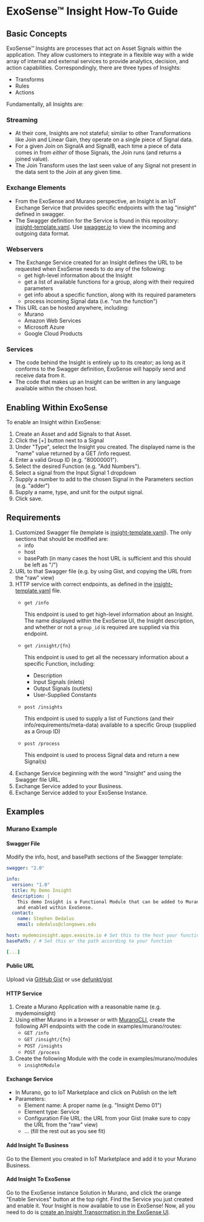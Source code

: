 # ExoSense™ Insight How-To Guide

## Basic Concepts

ExoSense™ Insights are processes that act on Asset Signals within the
application. They allow customers to integrate in a flexible way with a wide
array of internal and external services to provide analytics, decision, and
action capabilities. Correspondingly, there are three types of Insights:

* Transforms
* Rules
* Actions

Fundamentally, all Insights are:

### Streaming

* At their core, Insights are not stateful; similar to other
  Transformations like Join and Linear Gain, they operate on a single piece of
  Signal data.
* For a given Join on SignalA and SignalB, each time a piece of
  data comes in from _either_ of those Signals, the Join runs (and returns a
  joined value).
* The Join Transform uses the last seen value of any Signal not
  present in the data sent to the Join at any given time.

### Exchange Elements

* From the ExoSense and Murano perspective, an Insight is an
  IoT Exchange Service that provides specific endpoints with the tag "insight" defined in swagger.
* The Swagger definition for the Service is found in this repository:
  [insight-template.yaml](./insight-template.yaml). Use
  [swagger.io](https://editor.swagger.io/) to view the incoming and outgoing
  data format.

### Webservers

* The Exchange Service created for an Insight defines the URL
  to be requested when ExoSense needs to do any of the following:
    * get high-level information about the Insight
    * get a list of available functions for a group, along with their
      required parameters
    * get info about a specific function, along with its required parameters
    * process incoming Signal data (i.e. "run the function")
* This URL can be hosted anywhere, including:
    * Murano
    * Amazon Web Services
    * Microsoft Azure
    * Google Cloud Products

### Services

* The code behind the Insight is entirely up to its creator; as long as it
  conforms to the Swagger definition, ExoSense will happily send and receive
  data from it.
* The code that makes up an Insight can be written in any language available
  within the chosen host.

## Enabling Within ExoSense

To enable an Insight within ExoSense:
1. Create an Asset and add Signals to that Asset.
1. Click the [+] button next to a Signal
1. Under "Type", select the Insight you created. The displayed name is the
  "name" value returned by a GET /info request.
1. Enter a valid Group ID (e.g. "80000001").
1. Select the desired Function (e.g. "Add Numbers").
1. Select a signal from the Input Signal 1 dropdown
1. Supply a number to add to the chosen Signal in the Parameters section
  (e.g. "adder")
1. Supply a name, type, and unit for the output signal.
1. Click save.

## Requirements

1. Customized Swagger file (template is
  [insight-template.yaml](./insight-template.yaml)). The only sections that
  should be modified are:
    * info
    * host
    * basePath (in many cases the host URL is sufficient and this should be
      left as "/")
1. URL to that Swagger file (e.g. by using Gist, and copying the URL from the
  "raw" view)
1. HTTP service with correct endpoints, as defined in the
  [insight-template.yaml](./insight-template.yaml) file.
    * `get /info`

      This endpoint is used to get high-level information about an Insight.
      The name displayed within the ExoSense UI, the Insight description, and
      whether or not a `group_id` is required are supplied via this endpoint.

    * `get /insight/{fn}`

      This endpoint is used to get all the necessary information about a
      specific Function, including:
        * Description
        * Input Signals (inlets)
        * Output Signals (outlets)
        * User-Supplied Constants

    * `post /insights`

      This endpoint is used to supply a list of Functions (and their
      info/requirements/meta-data) available to a specific Group (supplied as a
      Group ID)

    * `post /process`

      This endpoint is used to process Signal data and return a new Signal(s)
1. Exchange Service beginning with the word "Insight" and using the Swagger
  file URL.
1. Exchange Service added to your Business.
1. Exchange Service added to your ExoSense Instance.

## Examples

### Murano Example

#### Swagger File

Modify the info, host, and basePath sections of the Swagger template:
```yaml
swagger: "2.0"

info:
  version: "1.0"
  title: My Demo Insight
  description: |
    This demo Insight is a Functional Module that can be added to Murano Exchange
    and enabled within ExoSense.
  contact:
    name: Stephen Dedalus
    email: sdedalus@clongowes.edu

host: mydemoinsight.apps.exosite.io # Set this to the host your function is on
basePath: / # Set this or the path according to your function

[...]
```

#### Public URL

Upload via [GitHub Gist](https://gist.github.com/)
or use [defunkt/gist](https://github.com/defunkt/gist)

#### HTTP Service

1. Create a Murano Application with a reasonable name (e.g. mydemoinsight)
1. Using either Murano in a browser or with
  [MuranoCLI](http://docs.exosite.com/development/tools/murano-cli/),
  create the following API endpoints with the code in examples/murano/routes:
    * `GET /info`
    * `GET /insight/{fn}`
    * `POST /insights`
    * `POST /process`
1. Create the following Module with the code in examples/murano/modules
    * `insightModule`

#### Exchange Service

* In Murano, go to IoT Marketplace and click on Publish on the left
* Parameters:
  * Element name: A proper name (e.g. "Insight Demo 01")
  * Element type: Service
  * Configuration File URL: the URL from your Gist (make sure to copy the URL
    from the "raw" view)
  * ... (fill the rest out as you see fit)

#### Add Insight To Business

Go to the Element you created in IoT Marketplace and add it to your Murano Business.

#### Add Insight To ExoSense

Go to the ExoSense instance Solution in Murano, and click the orange "Enable
Services" button at the top right. Find the Service you just created and enable
it. Your Insight is now available to use in ExoSense! Now, all you need to do is
[create an Insight Transormation in the ExoSense UI](#enabling-within-exosense).
